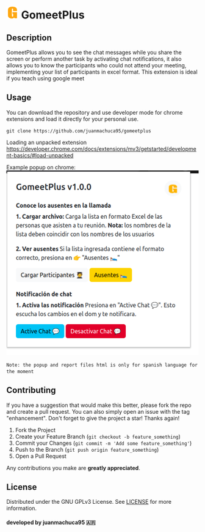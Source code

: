 # ![icon](images/icons/icon32.png) GomeetPlus 

## Description
GomeetPlus allows you to see the chat messages while you share the screen or perform another task by activating chat notifications, it also allows you to know the participants who could not attend your meeting, implementing your list of participants in excel format. This extension is ideal if you teach using google meet

## Usage
You can download the repository and use developer mode for chrome extensions and load it directly for your personal use.

```git
git clone https://github.com/juanmachuca95/gomeetplus
```

Loading an unpacked extension
https://developer.chrome.com/docs/extensions/mv3/getstarted/development-basics/#load-unpacked

Example popup on chrome: <br>
![popup](/images/popup.png)

`Note: the popup and report files html is only for spanish language for the moment`
## Contributing
If you have a suggestion that would make this better, please fork the repo and create a pull request. You can also simply open an issue with the tag "enhancement".
Don't forget to give the project a star! Thanks again!

1. Fork the Project
2. Create your Feature Branch (`git checkout -b feature_something`)
3. Commit your Changes (`git commit -m 'Add some feature_something'`)
4. Push to the Branch (`git push origin feature_something`)
5. Open a Pull Request

Any contributions you make are **greatly appreciated**.

## License

Distributed under the GNU GPLv3 License. See [LICENSE](./LICENSE) for more information.

#### developed by <b>juanmachuca95</b> 🇦🇷